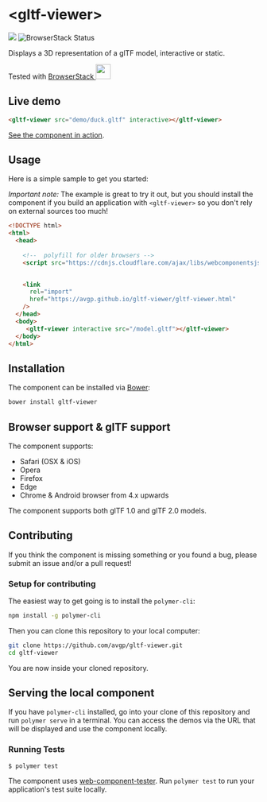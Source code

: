 # \<gltf-viewer\>

![](https://travis-ci.org/AVGP/gltf-viewer.svg?branch=master)
![BrowserStack Status](https://www.browserstack.com/automate/badge.svg?badge_key=UzNReXpkU1F0L0ZiT1Q4Zk1DNDd3WThjazVDZXRZbTRVdm5VN3BUYTdjcz0tLVVEUTZrYWhjdlR3d3U1V05ab3hqMkE9PQ==--c9e78044bc4836e4162cb00b0d45e04578e02938)

Displays a 3D representation of a glTF model, interactive or static.

Tested with [BrowserStack <img src="https://dgzoq9b5asjg1.cloudfront.net/production/images/static/header/header-logo.svg" height="30">](https://browserstack.com)

## Live demo

<!--
```
<custom-element-demo height="300">
  <template>
    <link rel="import" href="gltf-viewer.html">
    <gltf-viewer src="demo/duck.gltf" interactive></gltf-viewer>
  </template>
</custom-element-demo>
```
-->

```html
<gltf-viewer src="demo/duck.gltf" interactive></gltf-viewer>
```

[See the component in action](https://avgp.github.io/gltf-viewer).

## Usage

Here is a simple sample to get you started:

_Important note:_ The example is great to try it out, but you should install the component if you build an application with `<gltf-viewer>` so you don't rely on external sources too much!

```html
<!DOCTYPE html>
<html>
  <head>
     
    <!--  polyfill for older browsers -->
    <script src="https://cdnjs.cloudflare.com/ajax/libs/webcomponentsjs/1.0.22/webcomponents-lite.js"></script>

     
    <link
      rel="import"
      href="https://avgp.github.io/gltf-viewer/gltf-viewer.html"
    />
  </head>
  <body>
     <gltf-viewer interactive src="/model.gltf"></gltf-viewer>
  </body>
</html>
```

## Installation

The component can be installed via [Bower](https://bower.io):

```bash
bower install gltf-viewer
```

## Browser support & glTF support

The component supports:

- Safari (OSX & iOS)
- Opera
- Firefox
- Edge
- Chrome & Android browser from 4.x upwards

The component supports both glTF 1.0 and glTF 2.0 models.

## Contributing

If you think the component is missing something or you found a bug, please submit an issue and/or a pull request!

### Setup for contributing

The easiest way to get going is to install the `polymer-cli`:

```bash
npm install -g polymer-cli
```

Then you can clone this repository to your local computer:

```bash
git clone https://github.com/avgp/gltf-viewer.git
cd gltf-viewer
```

You are now inside your cloned repository.

## Serving the local component

If you have `polymer-cli` installed, go into your clone of this repository and run `polymer serve` in a terminal.
You can access the demos via the URL that will be displayed and use the component locally.

### Running Tests

```
$ polymer test
```

The component uses [web-component-tester](https://github.com/Polymer/web-component-tester). Run `polymer test` to run your application's test suite locally.
